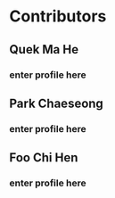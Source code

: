 # Contributors

## Quek Ma He

### enter profile here

## Park Chaeseong

### enter profile here

## Foo Chi Hen

### enter profile here
